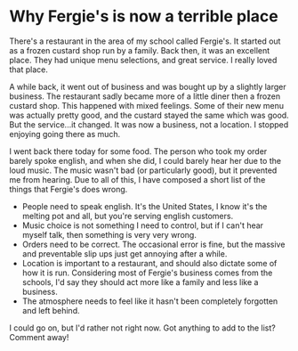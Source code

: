 # Why Fergie's is now a terrible place #

There's a restaurant in the area of my school called Fergie's. It started out as a frozen custard shop run by a family. Back then, it was an excellent place. They had unique menu selections, and great service. I really loved that place.  

A while back, it went out of business and was bought up by a slightly larger business. The restaurant sadly became more of a little diner then a frozen custard shop. This happened with mixed feelings. Some of their new menu was actually pretty good, and the custard stayed the same which was good. But the service...it changed. It was now a business, not a location. I stopped enjoying going there as much.  

I went back there today for some food. The person who took my order barely spoke english, and when she did, I could barely hear her due to the loud music. The music wasn't bad (or particularly good), but it prevented me from hearing. Due to all of this, I have composed a short list of the things that Fergie's does wrong.  

* People need to speak english. It's the United States, I know it's the melting pot and all, but you're serving english customers.  
* Music choice is not something I need to control, but if I can't hear myself talk, then something is very very wrong.  
* Orders need to be correct. The occasional error is fine, but the massive and preventable slip ups just get annoying after a while.  
* Location is important to a restaurant, and should also dictate some of how it is run. Considering most of Fergie's business comes from the schools, I'd say they should act more like a family and less like a business.  
* The atmosphere needs to feel like it hasn't been completely forgotten and left behind.  

I could go on, but I'd rather not right now. Got anything to add to the list? Comment away!